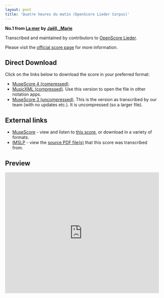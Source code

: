 ```yaml
---
layout: post
title: 'Quatre heures du matin (OpenScore Lieder Corpus)'
---
```


__No.1 from [La mer](https://fourscoreandmore.org/openscore/lieder/Jaëll,_Marie/La_mer/) by [Jaëll,_Marie](https://fourscoreandmore.org/openscore/lieder/Jaëll,_Marie)__

Transcribed and maintained by contributors to [OpenScore Lieder].

Please visit the [official score page] for more information.

[official score page]: https://musescore.com/openscore-lieder-corpus/scores/6153748
[OpenScore Lieder]: https://musescore.com/openscore-lieder-corpus

## Direct Download

Click on the links below to download the score in your preferred format:
- [MuseScore 4 (compressed)](https://github.com/openscore/lieder/blob/main/scores/Jaëll,_Marie/La_mer/1_Quatre_heures_du_matin/lc6153748.mscz?raw=true).
- [MusicXML (compressed)](https://github.com/openscore/lieder/blob/main/scores/Jaëll,_Marie/La_mer/1_Quatre_heures_du_matin/lc6153748.mxl?raw=true). Use this version to open the file in other notation apps.
- [MuseScore 3 (uncompressed)](https://github.com/openscore/lieder/blob/main/scores/Jaëll,_Marie/La_mer/1_Quatre_heures_du_matin/lc6153748.mscx?raw=true). This is the version as transcribed by our team (with no updates etc.). It is uncompressed (so a larger file).

## External links

- [MuseScore] - view and listen to [this score][MuseScore], or download in a variety of formats.
- [IMSLP] - view the [source PDF file(s)][IMSLP] that this score was transcribed from.

[MuseScore]: https://musescore.com/score/6153748
[IMSLP]: https://imslp.org/wiki/Special:ReverseLookup/624192

## Preview

<iframe width="100%" height="394" src="https://musescore.com/openscore-lieder-corpus/scores/6153748/embed" frameborder="0" allowfullscreen allow="autoplay; fullscreen"></iframe>
